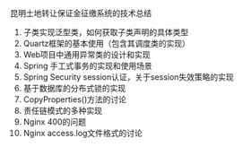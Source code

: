 昆明土地转让保证金征缴系统的技术总结

1. 子类实现泛型类，如何获取子类声明的具体类型
2. Quartz框架的基本使用（包含其调度类的实现）
3. Web项目中通用异常类的设计和实现
4. Spring 手工式事务的实现和使用场景
5. Spring Security session认证，关于session失效策略的实现
6. 基于数据库的分布式锁的实现
7. CopyProperties()方法的讨论
8. 责任链模式的多种实现
9. Nginx 400的问题
10. Nginx access.log文件格式的讨论
